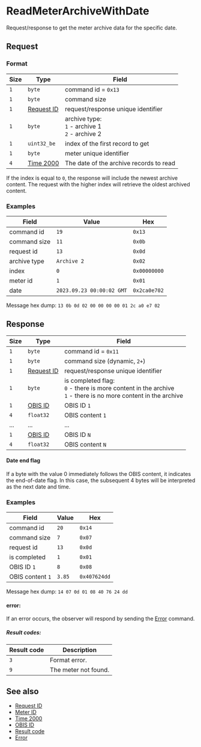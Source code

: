 # ReadMeterArchiveWithDate

Request/response to get the meter archive data for the specific date.

## Request

### Format

| Size | Type                                 | Field                                                   |
| ---- | ------------------------------------ | ------------------------------------------------------- |
| `1`  | `byte`                               | command id = `0x13`                                     |
| `1`  | `byte`                               | command size                                            |
| `1`  | [Request ID](../types.md#request-id) | request/response unique identifier                      |
| `1`  | `byte`                               | archive type: <br> `1` - archive 1 <br> `2` - archive 2 |
| `1`  | `uint32_be`                          | index of the first record to get                        |
| `1`  | `byte`                               | meter unique identifier                                 |
| `4`  | [Time 2000](../types.md#time-2000)   | The date of the archive records to read                 |


If the index is equal to `0`, the response will include the newest archive content.
The request with the higher index will retrieve the oldest archived content.


### Examples

| Field        | Value                     | Hex          |
| ------------ | ------------------------- | ------------ |
| command id   | `19`                      | `0x13`       |
| command size | `11`                      | `0x0b`       |
| request id   | `13`                      | `0x0d`       |
| archive type | `Archive 2`               | `0x02`       |
| index        | `0`                       | `0x00000000` |
| meter id     | `1`                       | `0x01`       |
| date         | `2023.09.23 00:00:02 GMT` | `0x2ca0e702` |

Message hex dump: `13 0b 0d 02 00 00 00 00 01 2c a0 e7 02`


## Response

| Size | Type                                 | Field                                                                                                                 |
| ---- | ------------------------------------ | --------------------------------------------------------------------------------------------------------------------- |
| `1`  | `byte`                               | command id = `0x11`                                                                                                   |
| `1`  | `byte`                               | command size (dynamic, `2+`)                                                                                          |
| `1`  | [Request ID](../types.md#request-id) | request/response unique identifier                                                                                    |
| `1`  | `byte`                               | is completed flag: <br> `0` - there is more content in the archive <br> `1` - there is no more content in the archive |
| `1`  | [OBIS ID](../types.md#obis-id)       | OBIS ID `1`                                                                                                           |
| `4`  | `float32`                            | OBIS content `1`                                                                                                      |
| ...  | ...                                  | ...                                                                                                                   |
| `1`  | [OBIS ID](../types.md#obis-od)       | OBIS ID `N`                                                                                                           |
| `4`  | `float32`                            | OBIS content `N`                                                                                                      |

#### Date end flag
If a byte with the value 0 immediately follows the OBIS content, it indicates the end-of-date flag. In this case, the subsequent 4 bytes will be interpreted as the next date and time.


### Examples

| Field            | Value  | Hex          |
| ---------------- | ------ | ------------ |
| command id       | `20`   | `0x14`       |
| command size     | `7`    | `0x07`       |
| request id       | `13`   | `0x0d`       |
| is completed     | `1`    | `0x01`       |
| OBIS ID `1`      | `8`    | `0x08`       |
| OBIS content `1` | `3.85` | `0x407624dd` |

Message hex dump: `14 07 0d 01 08 40 76 24 dd`

#### error:

If an error occurs, the observer will respond by sending the [Error](./uplink/Error.md) command.

##### Result codes:

| Result code | Description          |
| ----------- | -------------------- |
| `3`         | Format error.        |
| `9`         | The meter not found. |

## See also

* [Request ID](../types.md#request-id)
* [Meter ID](../types.md#meter-id)
* [Time 2000](../types.md#time-2000)
* [OBIS ID](../types.md#obis-id)
* [Result code](../types.md#result-code)
* [Error](./uplink/Error.md)
